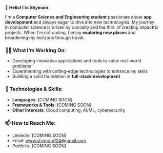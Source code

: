 👋 **Hello! I'm Shymom**

I'm a **Computer Science and Engineering student** passionate about **app development** and always eager to dive into new technologies. My journey in computer science is driven by curiosity and the thrill of creating impactful projects. When I'm not coding, I enjoy **exploring new places** and broadening my horizons through travel.

### 👨‍💻 What I’m Working On:
- Developing innovative applications and tools to solve real-world problems
- Experimenting with cutting-edge technologies to enhance my skills
- Building a solid foundation in **full-stack development**

### 🔧 Technologies & Skills:
- **Languages**: [COMING SOON]
- **Frameworks & Tools**: [COMING SOON]
- **Other Interests**: Cloud computing, AI/ML, cybersecurity

### 📫 How to Reach Me:
- LinkedIn: [COMING SOON]
- Email: www.shymom124@gmail.com
- Portfolio: [COMING SOON]
